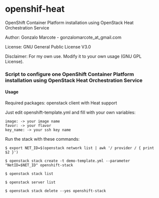 # openshif-heat
OpenShift Container Platform installation using OpenStack Heat Orchestration Service

Author: Gonzalo Marcote - gonzalomarcote_at_gmail.com

License: GNU General Public License V3.0

Disclaimer: For my own use. Modify it to your own usage (GNU GPL License).

### Script to configure one OpenShift Container Platform installation using OpenStack Heat Orchestration Service

#### Usage
Required packages: openstack client with Heat support

Just edit openshift-template.yml and fill with your own variables:

	image: -> your image name
	favor: -> your flavor
	key_name: -> your ssh key name

Run the stack with these commands:

`$ export NET_ID=$(openstack network list | awk '/ provider / { print $2 }')`

`$ openstack stack create -t demo-template.yml --parameter "NetID=$NET_ID" openshift-stack`

`$ openstack stack list`

`$ openstack server list`

`$ openstack stack delete --yes openshift-stack`
